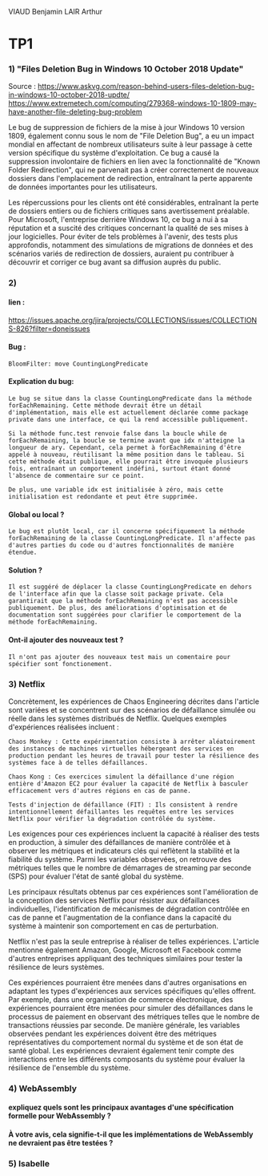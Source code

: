 VIAUD Benjamin
LAIR Arthur

# TP1

### 1) "Files Deletion Bug in Windows 10 October 2018 Update"

Source : https://www.askvg.com/reason-behind-users-files-deletion-bug-in-windows-10-october-2018-updte/
https://www.extremetech.com/computing/279368-windows-10-1809-may-have-another-file-deleting-bug-problem

Le bug de suppression de fichiers de la mise à jour Windows 10 version 1809, également connu sous le nom de "File Deletion Bug", a eu un impact mondial en affectant de nombreux utilisateurs suite à leur passage à cette version spécifique du système d'exploitation. Ce bug a causé la suppression involontaire de fichiers en lien avec la fonctionnalité de "Known Folder Redirection", qui ne parvenait pas à créer correctement de nouveaux dossiers dans l'emplacement de redirection, entraînant la perte apparente de données importantes pour les utilisateurs.

Les répercussions pour les clients ont été considérables, entraînant la perte de dossiers entiers ou de fichiers critiques sans avertissement préalable. Pour Microsoft, l'entreprise derrière Windows 10, ce bug a nui à sa réputation et a suscité des critiques concernant la qualité de ses mises à jour logicielles. Pour éviter de tels problèmes à l'avenir, des tests plus approfondis, notamment des simulations de migrations de données et des scénarios variés de redirection de dossiers, auraient pu contribuer à découvrir et corriger ce bug avant sa diffusion auprès du public.

### 2)

#### lien : 
https://issues.apache.org/jira/projects/COLLECTIONS/issues/COLLECTIONS-826?filter=doneissues
    
#### Bug :
    BloomFilter: move CountingLongPredicate

#### Explication du bug:

    Le bug se situe dans la classe CountingLongPredicate dans la méthode forEachRemaining. Cette méthode devrait être un détail d'implémentation, mais elle est actuellement déclarée comme package private dans une interface, ce qui la rend accessible publiquement.

    Si la méthode func.test renvoie false dans la boucle while de forEachRemaining, la boucle se termine avant que idx n'atteigne la longueur de ary. Cependant, cela permet à forEachRemaining d'être appelé à nouveau, réutilisant la même position dans le tableau. Si cette méthode était publique, elle pourrait être invoquée plusieurs fois, entraînant un comportement indéfini, surtout étant donné l'absence de commentaire sur ce point.

    De plus, une variable idx est initialisée à zéro, mais cette initialisation est redondante et peut être supprimée.
    
#### Global ou local ?

    Le bug est plutôt local, car il concerne spécifiquement la méthode forEachRemaining de la classe CountingLongPredicate. Il n'affecte pas d'autres parties du code ou d'autres fonctionnalités de manière étendue.


#### Solution ?

    Il est suggéré de déplacer la classe CountingLongPredicate en dehors de l'interface afin que la classe soit package private. Cela garantirait que la méthode forEachRemaining n'est pas accessible publiquement. De plus, des améliorations d'optimisation et de documentation sont suggérées pour clarifier le comportement de la méthode forEachRemaining.


#### Ont-il ajouter des nouveaux test ?
    
    Il n'ont pas ajouter des nouveaux test mais un comentaire pour spécifier sont fonctionement.


### 3) Netflix

Concrètement, les expériences de Chaos Engineering décrites dans l'article sont variées et se concentrent sur des scénarios de défaillance simulée ou réelle dans les systèmes distribués de Netflix. Quelques exemples d'expériences réalisées incluent :

    Chaos Monkey : Cette expérimentation consiste à arrêter aléatoirement des instances de machines virtuelles hébergeant des services en production pendant les heures de travail pour tester la résilience des systèmes face à de telles défaillances.

    Chaos Kong : Ces exercices simulent la défaillance d'une région entière d'Amazon EC2 pour évaluer la capacité de Netflix à basculer efficacement vers d'autres régions en cas de panne.

    Tests d'injection de défaillance (FIT) : Ils consistent à rendre intentionnellement défaillantes les requêtes entre les services Netflix pour vérifier la dégradation contrôlée du système.

Les exigences pour ces expériences incluent la capacité à réaliser des tests en production, à simuler des défaillances de manière contrôlée et à observer les métriques et indicateurs clés qui reflètent la stabilité et la fiabilité du système. Parmi les variables observées, on retrouve des métriques telles que le nombre de démarrages de streaming par seconde (SPS) pour évaluer l'état de santé global du système.

Les principaux résultats obtenus par ces expériences sont l'amélioration de la conception des services Netflix pour résister aux défaillances individuelles, l'identification de mécanismes de dégradation contrôlée en cas de panne et l'augmentation de la confiance dans la capacité du système à maintenir son comportement en cas de perturbation.

Netflix n'est pas la seule entreprise à réaliser de telles expériences. L'article mentionne également Amazon, Google, Microsoft et Facebook comme d'autres entreprises appliquant des techniques similaires pour tester la résilience de leurs systèmes.

Ces expériences pourraient être menées dans d'autres organisations en adaptant les types d'expériences aux services spécifiques qu'elles offrent. Par exemple, dans une organisation de commerce électronique, des expériences pourraient être menées pour simuler des défaillances dans le processus de paiement en observant des métriques telles que le nombre de transactions réussies par seconde. De manière générale, les variables observées pendant les expériences doivent être des métriques représentatives du comportement normal du système et de son état de santé global. Les expériences devraient également tenir compte des interactions entre les différents composants du système pour évaluer la résilience de l'ensemble du système.

### 4) WebAssembly

#### expliquez quels sont les principaux avantages d'une spécification formelle pour WebAssembly ?

#### À votre avis, cela signifie-t-il que les implémentations de WebAssembly ne devraient pas être testées ?

### 5) Isabelle

